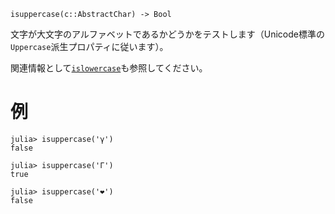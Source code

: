 ```
isuppercase(c::AbstractChar) -> Bool
```

文字が大文字のアルファベットであるかどうかをテストします（Unicode標準の`Uppercase`派生プロパティに従います）。

関連情報として[`islowercase`](@ref)も参照してください。

# 例

```jldoctest
julia> isuppercase('γ')
false

julia> isuppercase('Γ')
true

julia> isuppercase('❤')
false
```
